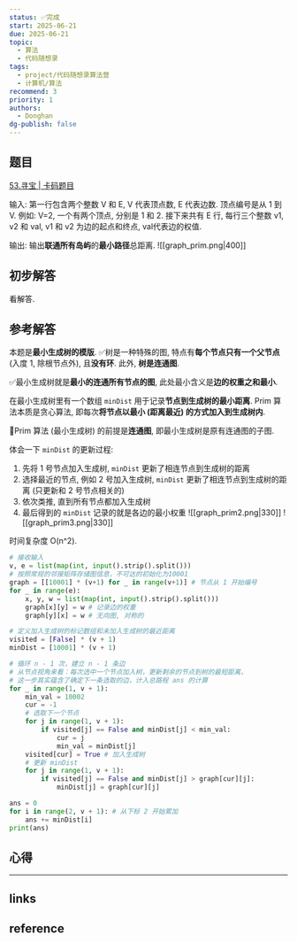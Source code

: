 ```yaml
---
status: ✅完成
start: 2025-06-21
due: 2025-06-21
topic:
  - 算法
  - 代码随想录
tags:
  - project/代码随想录算法营
  - 计算机/算法
recommend: 3
priority: 1
authors:
  - Donghan
dg-publish: false
---
```

## 题目
[53.寻宝 | 卡码题目](https://kamacoder.com/problempage.php?pid=1053)

输入:
第一行包含两个整数 V 和 E, V 代表顶点数, E 代表边数. 顶点编号是从 1 到 V. 例如: V=2, 一个有两个顶点, 分别是 1 和 2. 接下来共有 E 行, 每行三个整数 v1, v2 和 val, v1 和 v2 为边的起点和终点, val代表边的权值.

输出:
输出**联通所有岛屿**的**最小路径**总距离.
![[graph_prim.png|400]]
## 初步解答
看解答.

## 参考解答
本题是**最小生成树的模版**. ✅树是一种特殊的图, 特点有**每个节点只有一个父节点** (入度 1, 除根节点外), 且**没有环**. 此外, **树是连通图**.

✅最小生成树就是**最小的连通所有节点的图**, 此处最小含义是**边的权重之和最小**.

在最小生成树里有一个数组 `minDist` 用于记录**节点到生成树的最小距离**. Prim 算法本质是贪心算法, 即每次**将节点以最小 (距离最近) 的方式加入到生成树内**.

🚨Prim 算法 (最小生成树) 的前提是**连通图**, 即最小生成树是原有连通图的子图.

体会一下 `minDist` 的更新过程:
1. 先将 1 号节点加入生成树, `minDist` 更新了相连节点到生成树的距离
2. 选择最近的节点, 例如 2 号加入生成树, `minDist` 更新了相连节点到生成树的距离 (只更新和 2 号节点相关的)
3. 依次类推, 直到所有节点都加入生成树
4. 最后得到的 `minDist` 记录的就是各边的最小权重
![[graph_prim2.png|330]] ![[graph_prim3.png|330]]

时间复杂度 O(n^2).
```python
# 接收输入
v, e = list(map(int, input().strip().split()))
# 按照常规的邻接矩阵存储图信息，不可达的初始化为10001
graph = [[10001] * (v+1) for _ in range(v+1)] # 节点从 1 开始编号
for _ in range(e):
    x, y, w = list(map(int, input().strip().split()))
    graph[x][y] = w # 记录边的权重
    graph[y][x] = w # 无向图, 对称的

# 定义加入生成树的标记数组和未加入生成树的最近距离
visited = [False] * (v + 1)
minDist = [10001] * (v + 1)

# 循环 n - 1 次，建立 n - 1 条边
# 从节点视角来看：每次选中一个节点加入树，更新剩余的节点到树的最短距离，
# 这一步其实蕴含了确定下一条选取的边，计入总路程 ans 的计算
for _ in range(1, v + 1):
    min_val = 10002
    cur = -1
    # 选取下一个节点
    for j in range(1, v + 1):
        if visited[j] == False and minDist[j] < min_val:
            cur = j
            min_val = minDist[j]
    visited[cur] = True # 加入生成树
    # 更新 minDist
    for j in range(1, v + 1):
        if visited[j] == False and minDist[j] > graph[cur][j]:
            minDist[j] = graph[cur][j]

ans = 0
for i in range(2, v + 1): # 从下标 2 开始累加
    ans += minDist[i]
print(ans)
```



## 心得

---
## links


## reference
